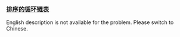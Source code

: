 ### [排序的循环链表](https://leetcode.com/problems/4ueAj6)

<p>English description is not available for the problem. Please switch to Chinese.</p>
